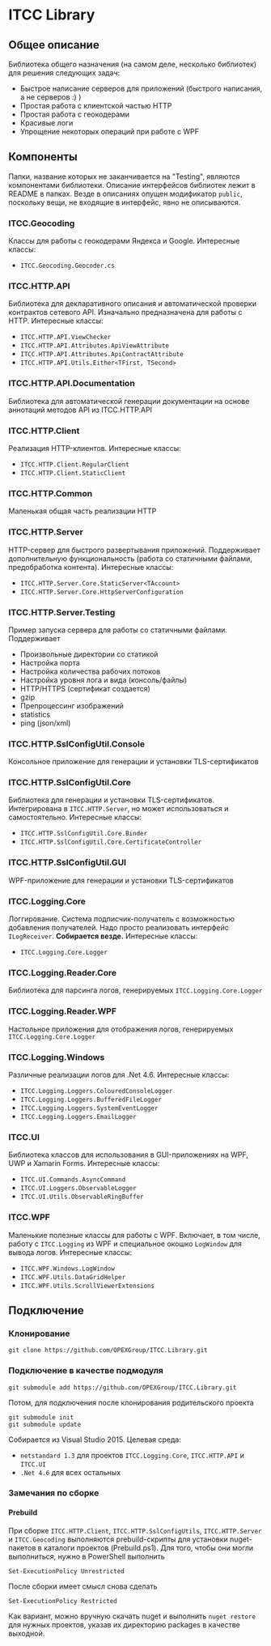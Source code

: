 # ITCC Library

## Общее описание

Библиотека общего назначения (на самом деле, несколько библиотек) для решения следующих задач:

* Быстрое написание серверов для приложений (быстрого написания, а не серверов :) )  
* Простая работа с клиентской частью HTTP  
* Простая работа с геокодерами  
* Красивые логи  
* Упрощение некоторых операций при работе с WPF  

## Компоненты

Папки, название которых не заканчивается на "Testing", являются компонентами библиотеки.
Описание интерфейсов библиотек лежит в README в папках.
Везде в описаниях опущен модификатор `public`, поскольку вещи, не входящие в интерфейс, явно не описываются.

### ITCC.Geocoding

Классы для работы с геокодерами Яндекса и Google. Интересные классы:

* `ITCC.Geocoding.Geocoder.cs`

### ITCC.HTTP.API

Библиотека для декларативного описания и автоматической проверки контрактов сетевого API.
Изначально предназначена для работы с HTTP.
Интересные классы:

* `ITCC.HTTP.API.ViewChecker`  
* `ITCC.HTTP.API.Attributes.ApiViewAttribute`  
* `ITCC.HTTP.API.Attributes.ApiContractAttribute`
* `ITCC.HTTP.API.Utils.Either<TFirst, TSecond>`

### ITCC.HTTP.API.Documentation

Библиотека для автоматической генерации документации на основе аннотаций методов API из ITCC.HTTP.API

### ITCC.HTTP.Client

Реализация HTTP-клиентов. Интересные классы:

* `ITCC.HTTP.Client.RegularClient`  
* `ITCC.HTTP.Client.StaticClient`  

### ITCC.HTTP.Common

Маленькая общая часть реализации HTTP

### ITCC.HTTP.Server

HTTP-сервер для быстрого развертывания приложений. 
Поддерживает дополнительную функциональность (работа со статичными файлами, предобработка контента).
Интересные классы:

* `ITCC.HTTP.Server.Core.StaticServer<TAccount>`  
* `ITCC.HTTP.Server.Core.HttpServerConfiguration` 

### ITCC.HTTP.Server.Testing

Пример запуска сервера для работы со статичными файлами. Поддерживает

* Произвольные директории со статикой  
* Настройка порта  
* Настройка количества рабочих потоков  
* Настройка уровня лога и вида (консоль/файлы)  
* HTTP/HTTPS (сертификат создается)  
* gzip  
* Препроцессинг изображений  
* statistics  
* ping (json/xml)  

### ITCC.HTTP.SslConfigUtil.Console

Консольное приложение для генерации и установки TLS-сертификатов  

### ITCC.HTTP.SslConfigUtil.Core

Библиотека для генерации и установки TLS-сертификатов. 
Интегрирована в `ITCC.HTTP.Server`, но может использоваться и самостоятельно. 
Интересные классы:

* `ITCC.HTTP.SslConfigUtil.Core.Binder`  
* `ITCC.HTTP.SslConfigUtil.Core.CertificateController`  

### ITCC.HTTP.SslConfigUtil.GUI

WPF-приложение для генерации и установки TLS-сертификатов  

### ITCC.Logging.Core

Логгирование. Система подписчик-получатель с возможностью добавления получателей. Надо просто реализовать интерфейс `ILogReceiver`. **Собирается везде.** Интересные классы:

* `ITCC.Logging.Core.Logger`

### ITCC.Logging.Reader.Core

Библиотека для парсинга логов, генерируемых `ITCC.Logging.Core.Logger`  

### ITCC.Logging.Reader.WPF

Настольное приложения для отображения логов, генерируемых `ITCC.Logging.Core.Logger`  

### ITCC.Logging.Windows

Различные реализации логов для .Net 4.6. Интересные классы:

* `ITCC.Logging.Loggers.ColouredConsoleLogger`  
* `ITCC.Logging.Loggers.BufferedFileLogger`  
* `ITCC.Logging.Loggers.SystemEventLogger`  
* `ITCC.Logging.Loggers.EmailLogger`  

### ITCC.UI

Библиотека классов для использования в GUI-приложениях на WPF, UWP и Xamarin Forms. Интересные классы:

* `ITCC.UI.Commands.AsyncCommand`  
* `ITCC.UI.Loggers.ObservableLogger`  
* `ITCC.UI.Utils.ObservableRingBuffer`  

### ITCC.WPF

Маленькие полезные классы для работы с WPF. Включает, в том числе, работу с `ITCC.Logging` из WPF и специальное окошко `LogWindow` для вывода логов. Интересные классы:  

* `ITCC.WPF.Windows.LogWindow`  
* `ITCC.WPF.Utils.DataGridHelper`  
* `ITCC.WPF.Utils.ScrollViewerExtensions`  

## Подключение

### Клонирование

```
git clone https://github.com/OPEXGroup/ITCC.Library.git
```

### Подключение в качестве подмодуля

```
git submodule add https://github.com/OPEXGroup/ITCC.Library.git
```

Потом, для подключения после клонирования родительского проекта

```
git submodule init
git submodule update
```

Собирается из Visual Studio 2015. Целевая среда:

* `netstandard 1.3` для проектов `ITCC.Logging.Core`, `ITCC.HTTP.API` и `ITCC.UI`
* `.Net 4.6` для всех остальных

### Замечания по сборке

#### Prebuild

При сборке `ITCC.HTTP.Client`, `ITCC.HTTP.SslConfigUtils`, `ITCC.HTTP.Server` и `ITCC.Geocoding` выполняются prebuild-скрипты для установки nuget-пакетов в каталоги проектов (Prebuild.ps1).
Для того, чтобы они могли выполниться, нужно в PowerShell выполнить

```
Set-ExecutionPolicy Unrestricted
```

После сборки имеет смысл снова сделать

```
Set-ExecutionPolicy Restricted
```

Как вариант, можно вручную скачать nuget и выполнить `nuget restore` для нужных проектов, указав их директорию packages в качестве выходной.

